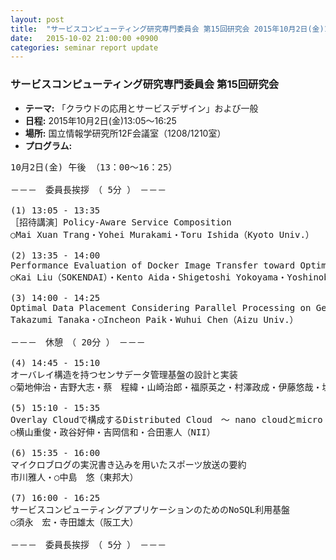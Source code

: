 ```yaml
---
layout: post
title:  "サービスコンピューティング研究専門委員会 第15回研究会 2015年10月2日(金)13:05～16:25"
date:   2015-10-02 21:00:00 +0900
categories: seminar report update
---
```


### サービスコンピューティング研究専門委員会 第15回研究会
- __テーマ:__ 「クラウドの応用とサービスデザイン」および一般
- __日程:__ 2015年10月2日(金)13:05～16:25
- __場所:__ 国立情報学研究所12F会議室（1208/1210室）
- __プログラム:__


<pre>
10月2日(金) 午後 （13：00～16：25）

－－－　委員長挨拶　（ 5分 ）　－－－

(1) 13:05 - 13:35
［招待講演］Policy-Aware Service Composition
○Mai Xuan Trang・Yohei Murakami・Toru Ishida（Kyoto Univ.）

(2) 13:35 - 14:00
Performance Evaluation of Docker Image Transfer toward Optimal Containers Deployment
○Kai Liu（SOKENDAI）・Kento Aida・Shigetoshi Yokoyama・Yoshinobu Masatani（NII）

(3) 14:00 - 14:25
Optimal Data Placement Considering Parallel Processing on Geo-Distributed Big Data Center
Takazumi Tanaka・○Incheon Paik・Wuhui Chen（Aizu Univ.）

－－－　休憩　（ 20分 ）　－－－

(4) 14:45 - 15:10
オーバレイ構造を持つセンサデータ管理基盤の設計と実装
○菊地伸治・吉野大志・蔡　程緯・山崎治郎・福原英之・村澤政成・伊藤悠哉・塩沢京平・林　隆史・中村章人・岩瀬次郎（会津大）

(5) 15:10 - 15:35
Overlay Cloudで構成するDistributed Cloud　～ nano cloudとmicro cloudとmega cloudをつなぐ ～
○横山重俊・政谷好伸・吉岡信和・合田憲人（NII）

(6) 15:35 - 16:00
マイクロブログの実況書き込みを用いたスポーツ放送の要約
市川雅人・○中島　悠（東邦大）

(7) 16:00 - 16:25
サービスコンピューティングアプリケーションのためのNoSQL利用基盤
○須永　宏・寺田雄太（阪工大）

－－－　委員長挨拶　（ 5分 ）　－－－
</pre>

